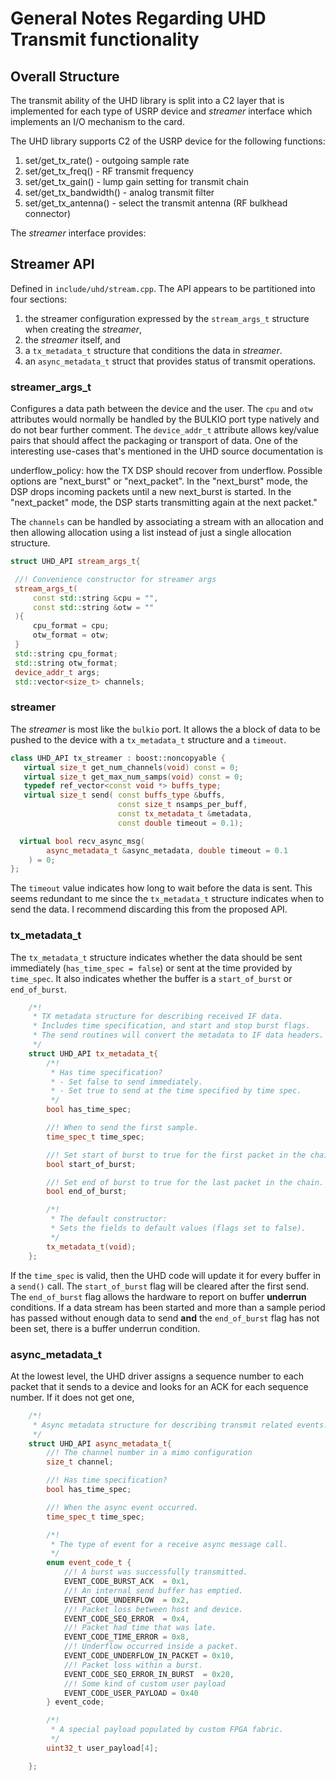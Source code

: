 # General Notes Regarding UHD Transmit functionality

## Overall Structure
The transmit ability of the UHD library is split into a C2 layer that is implemented for each type of USRP device and _streamer_ interface which implements an I/O mechanism to the card.

The UHD library supports C2 of the USRP device for the following functions:

1.  set/get_tx_rate() - outgoing sample rate
2.  set/get_tx_freq() - RF transmit frequency
3.  set/get_tx_gain() - lump gain setting for transmit chain
4.  set/get_tx_bandwidth() - analog transmit filter
5.  set/get_tx_antenna() - select the transmit antenna (RF bulkhead connector)

The _streamer_ interface provides:

## Streamer API
Defined in `include/uhd/stream.cpp`.  The API appears to be partitioned into four sections:

1.  the streamer configuration expressed by the `stream_args_t` structure when creating the _streamer_,
2.  the _streamer_ itself, and
3.  a `tx_metadata_t` structure that conditions the data in _streamer_.
4. an `async_metadata_t` struct that provides status of transmit operations.


### streamer_args_t
Configures a data path between the device and the user.  The `cpu` and `otw` attributes would normally be handled by the BULKIO port type natively and do not bear further comment.  The `device_addr_t` attribute allows key/value pairs that should affect the packaging or transport of data.  One of the interesting use-cases that's mentioned in the UHD source documentation is

>>>
underflow_policy:
how the TX DSP should recover from underflow.
Possible options are "next_burst" or "next_packet".
In the "next_burst" mode, the DSP drops incoming packets until a new next_burst is started.
In the "next_packet" mode, the DSP starts transmitting again at the next packet."
>>>

The `channels` can be handled by associating a stream with an allocation and then allowing allocation using a list instead of just a single allocation structure.

``` C++
struct UHD_API stream_args_t{

 //! Convenience constructor for streamer args
 stream_args_t(
     const std::string &cpu = "",
     const std::string &otw = ""
 ){
     cpu_format = cpu;
     otw_format = otw;
 }
 std::string cpu_format;
 std::string otw_format;
 device_addr_t args;
 std::vector<size_t> channels;
```

### streamer
The _streamer_ is most like the `bulkio` port.  It allows the a block of data to be pushed to the device with a `tx_metadata_t` structure and a `timeout`.

``` C++
class UHD_API tx_streamer : boost::noncopyable {
   virtual size_t get_num_channels(void) const = 0;
   virtual size_t get_max_num_samps(void) const = 0;
   typedef ref_vector<const void *> buffs_type;
   virtual size_t send( const buffs_type &buffs,
                        const size_t nsamps_per_buff,
                        const tx_metadata_t &metadata,
                        const double timeout = 0.1);

  virtual bool recv_async_msg(
        async_metadata_t &async_metadata, double timeout = 0.1
    ) = 0;
};
```

The `timeout` value indicates how long to wait before the data is sent.  This seems redundant to me since the `tx_metadata_t` structure indicates when to send the data.  I recommend discarding this from the proposed API.

### tx_metadata_t
The `tx_metadata_t` structure indicates whether the data should be sent immediately (`has_time_spec = false`) or sent at the time provided by `time_spec`.  It also indicates whether the buffer is a `start_of_burst` or `end_of_burst`.

``` C++
    /*!
     * TX metadata structure for describing received IF data.
     * Includes time specification, and start and stop burst flags.
     * The send routines will convert the metadata to IF data headers.
     */
    struct UHD_API tx_metadata_t{
        /*!
         * Has time specification?
         * - Set false to send immediately.
         * - Set true to send at the time specified by time spec.
         */
        bool has_time_spec;

        //! When to send the first sample.
        time_spec_t time_spec;

        //! Set start of burst to true for the first packet in the chain.
        bool start_of_burst;

        //! Set end of burst to true for the last packet in the chain.
        bool end_of_burst;

        /*!
         * The default constructor:
         * Sets the fields to default values (flags set to false).
         */
        tx_metadata_t(void);
    };
```

If the `time_spec` is valid, then the UHD code will update it for every buffer in a `send()` call.  The `start_of_burst` flag will be cleared after the first send.  The `end_of_burst` flag allows the hardware to report on buffer **underrun** conditions.  If a data stream has been started and more than a sample period has passed without enough data to send **and** the `end_of_burst` flag has not been set, there is a buffer underrun condition.


### async_metadata_t
At the lowest level, the UHD driver assigns a sequence number to each packet that it sends to a device and looks for an ACK for each sequence number.  If it does not get one, 
``` C++
    /*!
     * Async metadata structure for describing transmit related events.
     */
    struct UHD_API async_metadata_t{
        //! The channel number in a mimo configuration
        size_t channel;

        //! Has time specification?
        bool has_time_spec;

        //! When the async event occurred.
        time_spec_t time_spec;

        /*!
         * The type of event for a receive async message call.
         */
        enum event_code_t {
            //! A burst was successfully transmitted.
            EVENT_CODE_BURST_ACK  = 0x1,
            //! An internal send buffer has emptied.
            EVENT_CODE_UNDERFLOW  = 0x2,
            //! Packet loss between host and device.
            EVENT_CODE_SEQ_ERROR  = 0x4,
            //! Packet had time that was late.
            EVENT_CODE_TIME_ERROR = 0x8,
            //! Underflow occurred inside a packet.
            EVENT_CODE_UNDERFLOW_IN_PACKET = 0x10,
            //! Packet loss within a burst.
            EVENT_CODE_SEQ_ERROR_IN_BURST  = 0x20,
            //! Some kind of custom user payload
            EVENT_CODE_USER_PAYLOAD = 0x40
        } event_code;

        /*!
         * A special payload populated by custom FPGA fabric.
         */
        uint32_t user_payload[4];

    };
```
